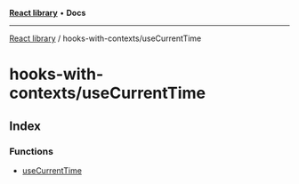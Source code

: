 [**React library**](../../index.md) • **Docs**

***

[React library](../../modules.md) / hooks-with-contexts/useCurrentTime

# hooks-with-contexts/useCurrentTime

## Index

### Functions

- [useCurrentTime](functions/useCurrentTime.md)
